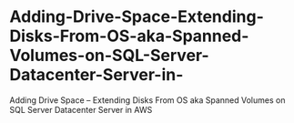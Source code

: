 # Adding-Drive-Space-Extending-Disks-From-OS-aka-Spanned-Volumes-on-SQL-Server-Datacenter-Server-in-
Adding Drive Space – Extending Disks From OS aka Spanned Volumes on SQL Server Datacenter Server in AWS
